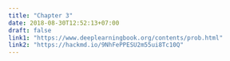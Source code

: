 ```yaml
---
title: "Chapter 3"
date: 2018-08-30T12:52:13+07:00
draft: false
link1: "https://www.deeplearningbook.org/contents/prob.html"
link2: "https://hackmd.io/9NhFePPESU2m55ui8Tc10Q"
---
```


